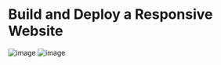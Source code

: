 # Build and Deploy a Responsive Website 
![image](https://github.com/TAPESH3101/Japanese-food-Website/assets/125735560/7d7b7d92-b9e1-4eb3-af4b-8e7be1a405cc)
![image](https://github.com/TAPESH3101/Japanese-food-Website/assets/125735560/bb2440bd-2ce6-4ac9-b105-3cdf6ac41c4f)



